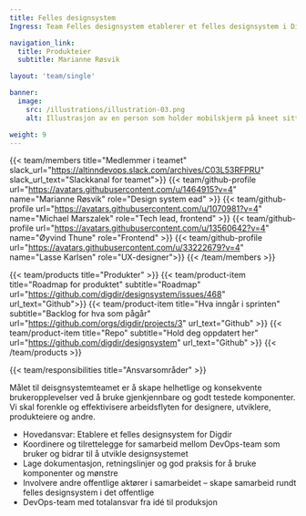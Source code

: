 ```yaml
---
title: Felles designsystem
Ingress: Team Felles designsystem etablerer et felles designsystem i Digdir med komponenter som vi utvikler sammen og bruker på tvers av produktteam. Teamet har med folk fra flere avdelinger i Digdir. Andre offentlige aktørerer er også involvert.

navigation_link:
  title: Produkteier
  subtitle: Marianne Røsvik

layout: 'team/single'

banner:
  image:
    src: /illustrations/illustration-03.png
    alt: Illustrasjon av en person som holder mobilskjerm på kneet sitt

weight: 9
---
```


{{< team/members title="Medlemmer i teamet" slack_url="https://altinndevops.slack.com/archives/C03L53RFPRU" slack_url_text="Slackkanal for teamet">}}
{{< team/github-profile url="https://avatars.githubusercontent.com/u/1464915?v=4" name="Marianne Røsvik" role="Design system ead" >}}
{{< team/github-profile url="https://avatars.githubusercontent.com/u/1070981?v=4" name="Michael Marszalek" role="Tech lead, frontend" >}}
{{< team/github-profile url="https://avatars.githubusercontent.com/u/13560642?v=4" name="Øyvind Thune" role="Frontend" >}}
{{< team/github-profile url="https://avatars.githubusercontent.com/u/33222679?v=4" name="Lasse Karlsen" role="UX-designer">}}
{{< /team/members >}}

{{< team/products title="Produkter" >}}
{{< team/product-item title="Roadmap for produktet" subtitle="Roadmap" url="https://github.com/digdir/designsystem/issues/468" url_text="Github">}}
{{< team/product-item title="Hva inngår i sprinten" subtitle="Backlog for hva som pågår" url="https://github.com/orgs/digdir/projects/3" url_text="Github" >}}
{{< team/product-item title="Repo" subtitle="Hold deg oppdatert her" url="https://github.com/digdir/designsystem" url_text="Github" >}}
{{< /team/products >}}

{{< team/responsibilities title="Ansvarsområder" >}}

Målet til deisgnsystemteamet er å skape helhetlige og konsekvente brukeropplevelser ved å bruke gjenkjennbare og godt testede komponenter.
Vi skal forenkle og effektivisere arbeidsflyten for designere, utviklere, produkteiere og andre.

- Hovedansvar: Etablere et felles designsystem for Digdir
- Koordinere og tilrettelegge for samarbeid mellom DevOps-team som bruker og bidrar til å utvikle designsystemet
- Lage dokumentasjon, retningslinjer og god praksis for å bruke komponenter og mønstre
- Involvere andre offentlige aktører i samarbeidet – skape samarbeid rundt felles designsystem i det offentlige
- DevOps-team med totalansvar fra idé til produksjon
